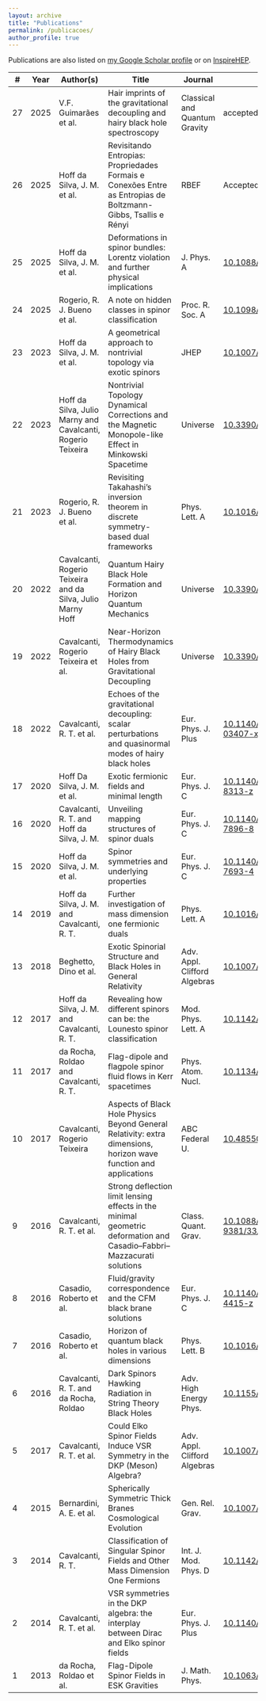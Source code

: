 ```yaml
---
layout: archive
title: "Publications"
permalink: /publicacoes/
author_profile: true
---
```


Publications are also listed on [my Google Scholar profile](https://scholar.google.com/citations?user=MaU0H1UAAAAJ) or on [InspireHEP](https://inspirehep.net/authors/1403051).


| #    | Year | Author(s)                                                   | Title                                                        | Journal                      | DOI Link                                                     |
| ---- | ---- | ----------------------------------------------------------- | ------------------------------------------------------------ | ---------------------------- | ------------------------------------------------------------ |
| 27   | 2025 | V.F. Guimarães et al.                                 | Hair imprints of the gravitational decoupling and hairy black hole spectroscopy | Classical and Quantum Gravity                 | accepted for publication |
| 26   | 2025 | Hoff da Silva, J. M. et al.                                 | Revisitando Entropias: Propriedades Formais e Conexões Entre as Entropias de Boltzmann-Gibbs, Tsallis e Rényi | RBEF                   | Accepted for publication |
| 25   | 2025 | Hoff da Silva, J. M. et al.                                 | Deformations in spinor bundles: Lorentz violation and further physical implications | J. Phys. A                   | [10.1088/1751-8121/adb548](https://doi.org/10.1088/1751-8121/adb548) |
| 24   | 2025 | Rogerio, R. J. Bueno et al.                                 | A note on hidden classes in spinor classification            | Proc. R. Soc. A              | [10.1098/rspa.2024.0458](https://doi.org/10.1098/rspa.2024.0458)  |
| 23   | 2023 | Hoff da Silva, J. M. et al.                                 | A geometrical approach to nontrivial topology via exotic spinors | JHEP                         | [10.1007/JHEP02(2023)059](https://doi.org/10.1007/JHEP02(2023)059) |
| 22   | 2023 | Hoff da Silva, Julio Marny and Cavalcanti, Rogerio Teixeira | Nontrivial Topology Dynamical Corrections and the Magnetic Monopole-like Effect in Minkowski Spacetime | Universe                     | [10.3390/universe9050238](https://doi.org/10.3390/universe9050238) |
| 21   | 2023 | Rogerio, R. J. Bueno et al.                                 | Revisiting Takahashi’s inversion theorem in discrete symmetry-based dual frameworks | Phys. Lett. A                | [10.1016/j.physleta.2023.129028](https://doi.org/10.1016/j.physleta.2023.129028) |
| 20   | 2022 | Cavalcanti, Rogerio Teixeira and da Silva, Julio Marny Hoff | Quantum Hairy Black Hole Formation and Horizon Quantum Mechanics | Universe                     | [10.3390/universe9010023](https://doi.org/10.3390/universe9010023) |
| 19   | 2022 | Cavalcanti, Rogerio Teixeira et al.                         | Near-Horizon Thermodynamics of Hairy Black Holes from Gravitational Decoupling | Universe                     | [10.3390/universe8070363](https://doi.org/10.3390/universe8070363) |
| 18   | 2022 | Cavalcanti, R. T. et al.                                    | Echoes of the gravitational decoupling: scalar perturbations and quasinormal modes of hairy black holes | Eur. Phys. J. Plus           | [10.1140/epjp/s13360-022-03407-x](https://doi.org/10.1140/epjp/s13360-022-03407-x) |
| 17   | 2020 | Hoff Da Silva, J. M. et al.                                 | Exotic fermionic fields and minimal length                   | Eur. Phys. J. C              | [10.1140/epjc/s10052-020-8313-z](https://doi.org/10.1140/epjc/s10052-020-8313-z) |
| 16   | 2020 | Cavalcanti, R. T. and Hoff da Silva, J. M.                  | Unveiling mapping structures of spinor duals                 | Eur. Phys. J. C              | [10.1140/epjc/s10052-020-7896-8](https://doi.org/10.1140/epjc/s10052-020-7896-8) |
| 15   | 2020 | Hoff da Silva, J. M. et al.                                 | Spinor symmetries and underlying properties                  | Eur. Phys. J. C              | [10.1140/epjc/s10052-020-7693-4](https://doi.org/10.1140/epjc/s10052-020-7693-4) |
| 14   | 2019 | Hoff da Silva, J. M. and Cavalcanti, R. T.                  | Further investigation of mass dimension one fermionic duals  | Phys. Lett. A                | [10.1016/j.physleta.2019.02.041](https://doi.org/10.1016/j.physleta.2019.02.041) |
| 13   | 2018 | Beghetto, Dino et al.                                       | Exotic Spinorial Structure and Black Holes in General Relativity | Adv. Appl. Clifford Algebras | [10.1007/s00006-018-0913-4](https://doi.org/10.1007/s00006-018-0913-4) |
| 12   | 2017 | Hoff da Silva, J. M. and Cavalcanti, R. T.                  | Revealing how different spinors can be: the Lounesto spinor classification | Mod. Phys. Lett. A           | [10.1142/S0217732317300324](https://doi.org/10.1142/S0217732317300324) |
| 11   | 2017 | da Rocha, Roldao and Cavalcanti, R. T.                      | Flag-dipole and flagpole spinor fluid flows in Kerr spacetimes | Phys. Atom. Nucl.            | [10.1134/S1063778817020235](https://doi.org/10.1134/S1063778817020235) |
| 10   | 2017 | Cavalcanti, Rogerio Teixeira                                | Aspects of Black Hole Physics Beyond General Relativity: extra dimensions, horizon wave function and applications | ABC Federal U.               | [10.48550/arXiv.1902.10128](https://doi.org/10.48550/arXiv.1902.10128) |
| 9    | 2016 | Cavalcanti, R. T. et al.                                    | Strong deflection limit lensing effects in the minimal geometric deformation and Casadio–Fabbri–Mazzacurati solutions | Class. Quant. Grav.          | [10.1088/0264-9381/33/21/215007](https://doi.org/10.1088/0264-9381/33/21/215007) |
| 8    | 2016 | Casadio, Roberto et al.                                     | Fluid/gravity correspondence and the CFM black brane solutions | Eur. Phys. J. C              | [10.1140/epjc/s10052-016-4415-z](https://doi.org/10.1140/epjc/s10052-016-4415-z) |
| 7    | 2016 | Casadio, Roberto et al.                                     | Horizon of quantum black holes in various dimensions         | Phys. Lett. B                | [10.1016/j.physletb.2016.06.042](https://doi.org/10.1016/j.physletb.2016.06.042) |
| 6    | 2016 | Cavalcanti, R. T. and da Rocha, Roldao                      | Dark Spinors Hawking Radiation in String Theory Black Holes  | Adv. High Energy Phys.       | [10.1155/2016/4681902](https://doi.org/10.1155/2016/4681902) |
| 5    | 2017 | Cavalcanti, R. T. et al.                                    | Could Elko Spinor Fields Induce VSR Symmetry in the DKP (Meson) Algebra? | Adv. Appl. Clifford Algebras | [10.1007/s00006-015-0563-8](https://doi.org/10.1007/s00006-015-0563-8) |
| 4    | 2015 | Bernardini, A. E. et al.                                    | Spherically Symmetric Thick Branes Cosmological Evolution    | Gen. Rel. Grav.              | [10.1007/s10714-014-1840-x](https://doi.org/10.1007/s10714-014-1840-x) |
| 3    | 2014 | Cavalcanti, R. T.                                           | Classification of Singular Spinor Fields and Other Mass Dimension One Fermions | Int. J. Mod. Phys. D         | [10.1142/S0218271814440027](https://doi.org/10.1142/S0218271814440027) |
| 2    | 2014 | Cavalcanti, R. T. et al.                                    | VSR symmetries in the DKP algebra: the interplay between Dirac and Elko spinor fields | Eur. Phys. J. Plus           | [10.1140/epjp/i2014-14246-4](https://doi.org/10.1140/epjp/i2014-14246-4) |
| 1    | 2013 | da Rocha, Roldao et al.                                     | Flag-Dipole Spinor Fields in ESK Gravities                   | J. Math. Phys.               | [10.1063/1.4826499](https://doi.org/10.1063/1.4826499)       |
